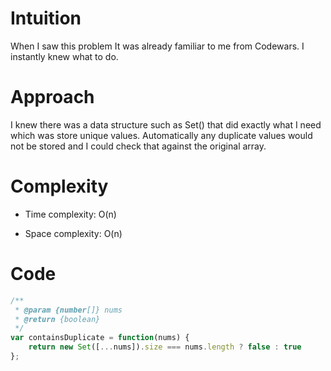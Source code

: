 # Intuition
<!-- Describe your first thoughts on how to solve this problem. -->
When I saw this problem It was already familiar to me from Codewars. I instantly knew what to do.

# Approach
<!-- Describe your approach to solving the problem. -->
I knew there was a data structure such as Set() that did exactly what I need which was store unique values. Automatically any duplicate values would not be stored and I could check that against the original array. 

# Complexity
- Time complexity: O(n)
<!-- Add your time complexity here, e.g. $$O(n)$$ -->

- Space complexity: O(n)
<!-- Add your space complexity here, e.g. $$O(n)$$ -->

# Code
```js
/**
 * @param {number[]} nums
 * @return {boolean}
 */
var containsDuplicate = function(nums) {
    return new Set([...nums]).size === nums.length ? false : true
};

```